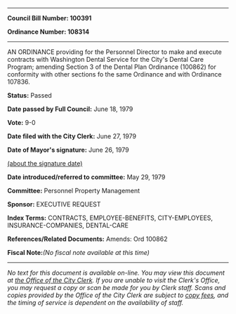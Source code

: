 

********

**Council Bill Number: 100391**
   
**Ordinance Number: 108314**
********

 AN ORDINANCE providing for the Personnel Director to make and execute contracts with Washington Dental Service for the City's Dental Care Program; amending Section 3 of the Dental Plan Ordinance (100862) for conformity with other sections fo the same Ordinance and with Ordinance 107836.

**Status:** Passed
   
**Date passed by Full Council:** June 18, 1979
   
**Vote:** 9-0
   
**Date filed with the City Clerk:** June 27, 1979
   
**Date of Mayor's signature:** June 26, 1979
   
[(about the signature date)](/~public/approvaldate.htm)
   
   
   
**Date introduced/referred to committee:** May 29, 1979
   
**Committee:** Personnel Property Management
   
**Sponsor:** EXECUTIVE REQUEST
   
   
**Index Terms:** CONTRACTS, EMPLOYEE-BENEFITS, CITY-EMPLOYEES, INSURANCE-COMPANIES, DENTAL-CARE

**References/Related Documents:** Amends: Ord 100862

**Fiscal Note:**_(No fiscal note available at this time)_
********

_No text for this document is available on-line. You may view this document at [the Office of the City Clerk](http://www.seattle.gov/leg/clerk/contactUs.htm). If you are unable to visit the Clerk's Office, you may request a copy or scan be made for you by Clerk staff. Scans and copies provided by the Office of the City Clerk are subject to [copy fees](http://clerk.seattle.gov/~public/clerkfees.htm), and the timing of service is dependent on the availability of staff._

